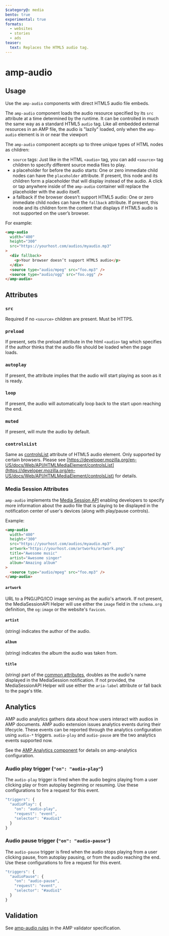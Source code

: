 ```yaml
---
$category@: media
bento: true
experimental: true
formats:
  - websites
  - stories
  - ads
teaser:
  text: Replaces the HTML5 audio tag.
---
```


<!---
Copyright 2015 The AMP HTML Authors. All Rights Reserved.

Licensed under the Apache License, Version 2.0 (the "License");
you may not use this file except in compliance with the License.
You may obtain a copy of the License at

      http://www.apache.org/licenses/LICENSE-2.0

Unless required by applicable law or agreed to in writing, software
distributed under the License is distributed on an "AS-IS" BASIS,
WITHOUT WARRANTIES OR CONDITIONS OF ANY KIND, either express or implied.
See the License for the specific language governing permissions and
limitations under the License.
-->

# amp-audio

## Usage

Use the `amp-audio` components with direct HTML5 audio file embeds.

The `amp-audio` component loads the audio resource specified by its `src` attribute at a time determined by the runtime. It can be controlled in much the same way as a standard HTML5 `audio` tag.
Like all embedded external resources in an AMP file, the audio is "lazily" loaded, only when the `amp-audio` element is in or near the viewport

The `amp-audio` component accepts up to three unique types of HTML nodes as children:

-   `source` tags: Just like in the HTML `<audio>` tag, you can add `<source>` tag children to specify different source media files to play.
-   a placeholder for before the audio starts: One or zero immediate child nodes can have the `placeholder` attribute. If present, this node and its children form a placeholder that will display instead of the audio. A click or tap anywhere inside of the `amp-audio` container will replace the placeholder with the audio itself.
-   a fallback if the browser doesn’t support HTML5 audio: One or zero immediate child nodes can have the `fallback` attribute. If present, this node and its children form the content that displays if HTML5 audio is not supported on the user’s browser.

For example:

```html
<amp-audio
  width="400"
  height="300"
  src="https://yourhost.com/audios/myaudio.mp3"
>
  <div fallback>
    <p>Your browser doesn’t support HTML5 audio</p>
  </div>
  <source type="audio/mpeg" src="foo.mp3" />
  <source type="audio/ogg" src="foo.ogg" />
</amp-audio>
```

## Attributes

### `src`

Required if no `<source>` children are present. Must be HTTPS.

### `preload`

If present, sets the preload attribute in the html `<audio>` tag which specifies
if the author thinks that the audio file should be loaded when the page loads.

### `autoplay`

If present, the attribute implies that the audio will start playing as soon as
it is ready.

### `loop`

If present, the audio will automatically loop back to the start upon reaching
the end.

### `muted`

If present, will mute the audio by default.

### `controlsList`

Same as
[controlsList](https://developer.mozilla.org/en-US/docs/Web/API/HTMLMediaElement/controlsList)
attribute of HTML5 audio element. Only supported by certain browsers. Please
see [https://developer.mozilla.org/en-US/docs/Web/API/HTMLMediaElement/controlsList](https://developer.mozilla.org/en-US/docs/Web/API/HTMLMediaElement/controlsList)
for details.

### Media Session Attributes

`amp-audio` implements the
[Media Session API](https://developers.google.com/web/updates/2017/02/media-session)
enabling developers to specify more information about the audio file that is
playing to be displayed in the notification center of user's devices (along with
play/pause controls).

Example:

```html
<amp-audio
  width="400"
  height="300"
  src="https://yourhost.com/audios/myaudio.mp3"
  artwork="https://yourhost.com/artworks/artwork.png"
  title="Awesome music"
  artist="Awesome singer"
  album="Amazing album"
>
  <source type="audio/mpeg" src="foo.mp3" />
</amp-audio>
```

#### `artwork`

URL to a PNG/JPG/ICO image serving as the audio's artwork. If not present, the
MediaSessionAPI Helper will use either the `image` field in the `schema.org`
definition, the `og:image` or the website's `favicon`.

#### `artist`

(string) indicates the author of the audio.

#### `album`

(string) indicates the album the audio was taken from.

#### `title`

(string) part of the
[common attributes](https://amp.dev/documentation/guides-and-tutorials/learn/common_attributes),
doubles as the audio's name displayed in the MediaSession notification. If not
provided, the MediaSessionAPI Helper will use either the `aria-label` attribute
or fall back to the page's title.

## Analytics

AMP audio analytics gathers data about how users interact with audios in AMP
documents. AMP audio extension issues analytics events during their lifecycle.
These events can be reported through the analytics configuration using `audio-*`
triggers. `audio-play` and `audio-pause` are the two analytics events supported
now.

See the [AMP Analytics component](https://amp.dev/documentation/components/amp-analytics/)
for details on amp-analytics configuration.

### Audio play trigger (`"on": "audio-play"`)

The `audio-play` trigger is fired when the audio begins playing from a user
clicking play or from autoplay beginning or resuming. Use these configurations
to fire a request for this event.

```javascript
"triggers": {
  "audioPlay": {
    "on": "audio-play",
    "request": "event",
    "selector": "#audio1"
  }
}
```

### Audio pause trigger (`"on": "audio-pause"`)

The `audio-pause` trigger is fired when the audio stops playing from a user
clicking pause, from autoplay pausing, or from the audio reaching the end.
Use these configurations to fire a request for this event.

```javascript
"triggers": {
  "audioPause": {
    "on": "audio-pause",
    "request": "event",
    "selector": "#audio1"
  }
}
```

## Validation

See [amp-audio rules](validator-amp-audio.protoascii) in the AMP validator specification.
